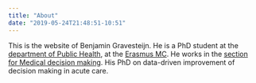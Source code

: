 ```yaml
---
title: "About"
date: "2019-05-24T21:48:51-10:51"
---
```


This is the website of Benjamin Gravesteijn. He is a PhD student at the [department of Public Health](https://www6.erasmusmc.nl/public-health/), at the [Erasmus MC](https://www6.erasmusmc.nl/). He works in the [section for Medical decision making](https://www6.erasmusmc.nl/public-health/research-education/decision-making/). His PhD on data-driven improvement of decision making in acute care.
